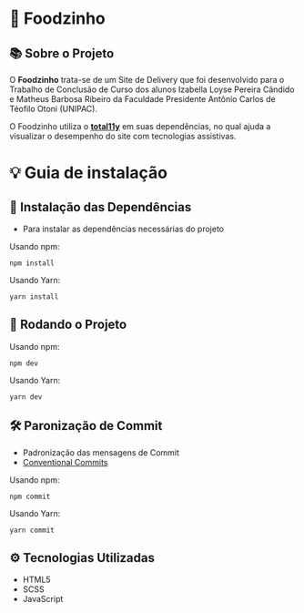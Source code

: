 # 🍔 Foodzinho

## 📚 Sobre o Projeto

O **Foodzinho** trata-se de um Site de Delivery que foi desenvolvido para o
Trabalho de Conclusão de Curso dos alunos Izabella Loyse Pereira Cândido
e Matheus Barbosa Ribeiro da Faculdade Presidente Antônio Carlos de Téofilo Otoni
(UNIPAC).

O Foodzinho utiliza o **[total11y](https://khan.github.io/tota11y/)** em suas
dependências, no qual ajuda a visualizar o desempenho do site com tecnologias
assistivas.

# 💡 Guia de instalação

## 🔮 Instalação das Dependências

- Para instalar as dependências necessárias do projeto

Usando npm:

```
npm install
```

Usando Yarn:

```
yarn install
```

## 📌 Rodando o Projeto

Usando npm:

```
npm dev
```

Usando Yarn:

```
yarn dev
```

## 🛠️ Paronização de Commit

- Padronização das mensagens de Commit
- [Conventional Commits](https://www.conventionalcommits.org/en/v1.0.0/)

Usando npm:

```
npm commit
```

Usando Yarn:

```
yarn commit
```

## ⚙️ Tecnologias Utilizadas

- HTML5
- SCSS
- JavaScript
